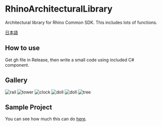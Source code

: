 # RhinoArchitecturalLibrary
Architectural library for Rhino Common SDK.
This includes lots of functions.

[日本語](README.ja.md)

## How to use
Get gh file in Release, then write a small code using included C# component.

## Gallery
![rail](img/000.jpeg)
![tower](img/006.jpeg)
![clock](img/012.jpeg)
![doll](img/People.7.jpeg)
![doll](img/People.8.jpeg)
![tree](img/tree3.jpeg )

## Sample Project
You can see how much this can do [here](https://github.com/kurema/CellTower).

